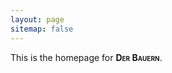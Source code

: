 ```yaml
---
layout: page
sitemap: false
---
```


This is the homepage for <span style="font-variant:small-caps;">**Der Bauern**</span>.
